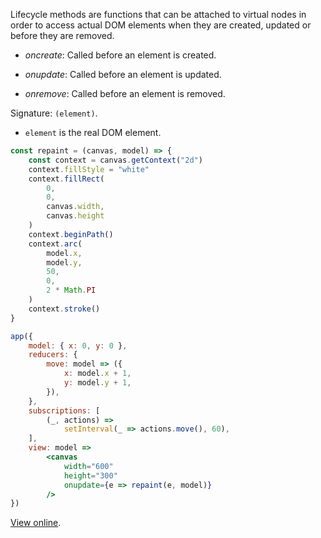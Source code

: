 Lifecycle methods are functions that can be attached to virtual nodes in order to access actual DOM elements when they are created, updated or before they are removed.

* _oncreate_: Called before an element is created.

* _onupdate_: Called before an element is updated.

* _onremove_: Called before an element is removed.

Signature: `(element)`.

* `element` is the real DOM element.


```jsx
const repaint = (canvas, model) => {
    const context = canvas.getContext("2d")
    context.fillStyle = "white"
    context.fillRect(
        0,
        0,
        canvas.width,
        canvas.height
    )
    context.beginPath()
    context.arc(
        model.x,
        model.y,
        50,
        0,
        2 * Math.PI
    )
    context.stroke()
}

app({
    model: { x: 0, y: 0 },
    reducers: {
        move: model => ({
            x: model.x + 1,
            y: model.y + 1,
        }),
    },
    subscriptions: [
        (_, actions) =>
            setInterval(_ => actions.move(), 60),
    ],
    view: model =>
        <canvas
            width="600"
            height="300"
            onupdate={e => repaint(e, model)}
        />
})
```

[View online](http://codepen.io/jbucaran/pen/MJXMQZ/).